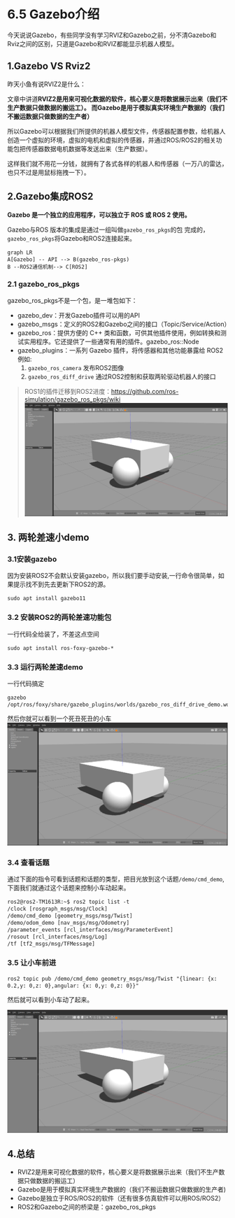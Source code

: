 # 6.5 Gazebo介绍

今天说说Gazebo，有些同学没有学习RVIZ和Gazebo之前，分不清Gazebo和Rviz之间的区别，只道是Gazebo和RVIZ都能显示机器人模型。

## 1.Gazebo VS Rviz2
昨天小鱼有说RVIZ2是什么：

文章中讲道**RVIZ2是用来可视化数据的软件，核心要义是将数据展示出来（我们不生产数据只做数据的搬运工）。
而Gazebo是用于模拟真实环境生产数据的（我们不搬运数据只做数据的生产者）**

所以Gazebo可以根据我们所提供的机器人模型文件，传感器配置参数，给机器人创造一个虚拟的环境，虚拟的电机和虚拟的传感器，并通过ROS/ROS2的相关功能包把传感器数据电机数据等发送出来（生产数据）。

这样我们就不用花一分钱，就拥有了各式各样的机器人和传感器（一万八的雷达，也只不过是用鼠标拖拽一下）。

## 2.Gazebo集成ROS2

**Gazebo 是一个独立的应用程序，可以独立于 ROS 或 ROS 2 使用。** 

Gazebo与ROS 版本的集成是通过一组叫做`gazebo_ros_pkgs`的包 完成的，`gazebo_ros_pkgs`将Gazebo和ROS2连接起来。

```mermaid
graph LR
A[Gazebo] -- API --> B(gazebo_ros-pkgs)
B --ROS2通信机制--> C[ROS2]
```

### 2.1 gazebo_ros_pkgs
gazebo_ros_pkgs不是一个包，是一堆包如下：

- gazebo_dev：开发Gazebo插件可以用的API
- gazebo_msgs：定义的ROS2和Gazebo之间的接口（Topic/Service/Action）
- gazebo_ros：提供方便的 C++ 类和函数，可供其他插件使用，例如转换和测试实用程序。它还提供了一些通常有用的插件。gazebo_ros::Node
- gazebo_plugins：一系列 Gazebo 插件，将传感器和其他功能暴露给 ROS2
	例如:
	1. `gazebo_ros_camera` 发布ROS2图像
	2. `gazebo_ros_diff_drive` 通过ROS2控制和获取两轮驱动机器人的接口

> ROS1的插件迁移到ROS2进度：https://github.com/ros-simulation/gazebo_ros_pkgs/wiki
> ![已经从ROS1迁移的plugin](6.5Gazebo介绍/imgs/watermark,type_ZHJvaWRzYW5zZmFsbGJhY2s,shadow_50,text_Q1NETiBA6bG86aaZUk9T,size_20,color_FFFFFF,t_70,g_se,x_16.png)

## 3. 两轮差速小demo

### 3.1安装gazebo
因为安装ROS2不会默认安装gazebo，所以我们要手动安装,一行命令很简单，如果提示找不到先去更新下ROS2的源。


```shell
sudo apt install gazebo11
```

### 3.2 安装ROS2的两轮差速功能包

一行代码全给装了，不差这点空间

```shell
sudo apt install ros-foxy-gazebo-*
```

### 3.3 运行两轮差速demo

一行代码搞定
```shell
gazebo /opt/ros/foxy/share/gazebo_plugins/worlds/gazebo_ros_diff_drive_demo.world 
```
然后你就可以看到一个死丑死丑的小车
![car](6.5Gazebo介绍/imgs/watermark,type_ZHJvaWRzYW5zZmFsbGJhY2s,shadow_50,text_Q1NETiBA6bG86aaZUk9T,size_20,color_FFFFFF,t_70,g_se,x_16.png)

### 3.4 查看话题

通过下面的指令可看到话题和话题的类型，把目光放到这个话题`/demo/cmd_demo`,下面我们就通过这个话题来控制小车动起来。

```shell
ros2@ros2-TM1613R:~$ ros2 topic list -t
/clock [rosgraph_msgs/msg/Clock]
/demo/cmd_demo [geometry_msgs/msg/Twist]
/demo/odom_demo [nav_msgs/msg/Odometry]
/parameter_events [rcl_interfaces/msg/ParameterEvent]
/rosout [rcl_interfaces/msg/Log]
/tf [tf2_msgs/msg/TFMessage]
```

### 3.5 让小车前进

```shell
ros2 topic pub /demo/cmd_demo geometry_msgs/msg/Twist "{linear: {x: 0.2,y: 0,z: 0},angular: {x: 0,y: 0,z: 0}}"
```
然后就可以看到小车动了起来。

![动起来](6.5Gazebo介绍/imgs/watermark,type_ZHJvaWRzYW5zZmFsbGJhY2s,shadow_50,text_Q1NETiBA6bG86aaZUk9T,size_20,color_FFFFFF,t_70,g_se,x_16.png)

## 4.总结

- RVIZ2是用来可视化数据的软件，核心要义是将数据展示出来（我们不生产数据只做数据的搬运工）
- Gazebo是用于模拟真实环境生产数据的（我们不搬运数据只做数据的生产者)
- Gazebo是独立于ROS/ROS2的软件（还有很多仿真软件可以用ROS/ROS2）
- ROS2和Gazebo之间的桥梁是：gazebo_ros_pkgs
